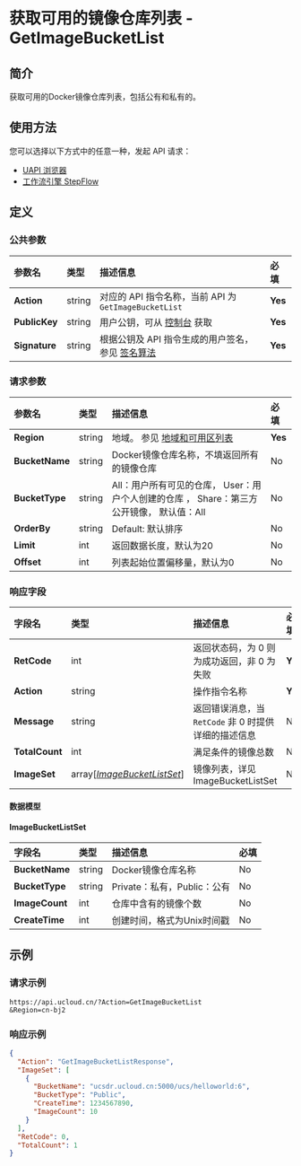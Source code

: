 # 获取可用的镜像仓库列表 - GetImageBucketList

## 简介

获取可用的Docker镜像仓库列表，包括公有和私有的。






## 使用方法

您可以选择以下方式中的任意一种，发起 API 请求：
- [UAPI 浏览器](https://console.ucloud.cn/uapi/detail?id=GetImageBucketList)
- [工作流引擎 StepFlow](https://console.ucloud.cn/stepflow/manage/)


## 定义

### 公共参数

| 参数名 | 类型 | 描述信息 | 必填 |
|:---|:---|:---|:---|
| **Action**     | string  | 对应的 API 指令名称，当前 API 为 `GetImageBucketList`                        | **Yes** |
| **PublicKey**  | string  | 用户公钥，可从 [控制台](https://console.ucloud.cn/uapi/apikey) 获取                                             | **Yes** |
| **Signature**  | string  | 根据公钥及 API 指令生成的用户签名，参见 [签名算法](api/summary/signature.md)  | **Yes** |

### 请求参数

| 参数名 | 类型 | 描述信息 | 必填 |
|:---|:---|:---|:---|
| **Region** | string | 地域。 参见 [地域和可用区列表](api/summary/regionlist) |**Yes**|
| **BucketName** | string | Docker镜像仓库名称，不填返回所有的镜像仓库 |No|
| **BucketType** | string | All：用户所有可见的仓库， User：用户个人创建的仓库 ， Share：第三方公开镜像， 默认值：All |No|
| **OrderBy** | string | Default: 默认排序 |No|
| **Limit** | int | 返回数据长度，默认为20 |No|
| **Offset** | int | 列表起始位置偏移量，默认为0 |No|

### 响应字段

| 字段名 | 类型 | 描述信息 | 必填 |
|:---|:---|:---|:---|
| **RetCode** | int | 返回状态码，为 0 则为成功返回，非 0 为失败 |**Yes**|
| **Action** | string | 操作指令名称 |**Yes**|
| **Message** | string | 返回错误消息，当 `RetCode` 非 0 时提供详细的描述信息 |No|
| **TotalCount** | int | 满足条件的镜像总数 |No|
| **ImageSet** | array[[*ImageBucketListSet*](#ImageBucketListSet)] | 镜像列表，详见 ImageBucketListSet |No|

#### 数据模型


#### ImageBucketListSet

| 字段名 | 类型 | 描述信息 | 必填 |
|:---|:---|:---|:---|
| **BucketName** | string | Docker镜像仓库名称 |No|
| **BucketType** | string | Private：私有，Public：公有 |No|
| **ImageCount** | int | 仓库中含有的镜像个数 |No|
| **CreateTime** | int | 创建时间，格式为Unix时间戳 |No|

## 示例

### 请求示例
    
```
https://api.ucloud.cn/?Action=GetImageBucketList
&Region=cn-bj2
```

### 响应示例
    
```json
{
  "Action": "GetImageBucketListResponse",
  "ImageSet": [
    {
      "BucketName": "ucsdr.ucloud.cn:5000/ucs/helloworld:6",
      "BucketType": "Public",
      "CreateTime": 1234567890,
      "ImageCount": 10
    }
  ],
  "RetCode": 0,
  "TotalCount": 1
}
```





